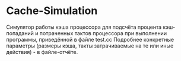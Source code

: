 # Cache-Simulation

Симулятор работы кэша процессора для подсчёта процента кэш-попаданий и потраченных тактов процессора при выполнении программы, приведённой в файле test.cc
Подробнее конкретные параметры (размеры кэша, такты затрачиваемые на те или иные действия) - в файле-отчёте.
